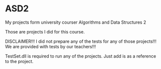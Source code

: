 # ASD2
My projects form university courser Algorithms and Data Structures 2 

Those are projects I did for this course. 

DISCLAIMER!!!
I did not prepare any of the tests for any of those projects!!!
We are provided with tests by our teachers!!!

TestSet.dll is required to run any of the projects.
Just add is as a reference to the project.
